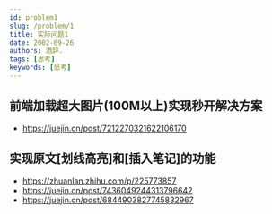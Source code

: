```yaml
---
id: problem1
slug: /problem/1
title: 实际问题1
date: 2002-09-26
authors: 酒辞.
tags: [思考]
keywords: [思考]
---
```


## 前端加载超大图片(100M以上)实现秒开解决方案
- https://juejin.cn/post/7212270321622106170

## 实现原文[划线高亮]和[插入笔记]的功能
- https://zhuanlan.zhihu.com/p/225773857
- https://juejin.cn/post/7436049244313796642
- https://juejin.cn/post/6844903827745832967

